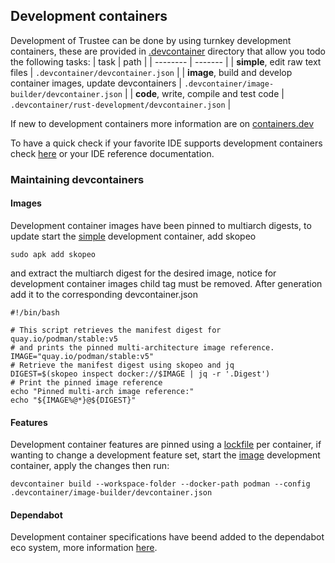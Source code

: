 ## Development containers
Development of Trustee can be done by using turnkey development containers, these are provided in [.devcontainer](.devcontainer) directory that allow you todo the following tasks:
| task    | path |
| -------- | ------- |
| **simple**, edit raw text files  | `.devcontainer/devcontainer.json`    |
| **image**, build and develop container images, update devcontainers | `.devcontainer/image-builder/devcontainer.json`     |
| **code**, write, compile and test code    | `.devcontainer/rust-development/devcontainer.json`    |

If new to development containers more information are on [containers.dev](https://containers.dev)

To have a quick check if your favorite IDE supports development containers check [here](https://containers.dev/supporting) or your IDE reference documentation.


### Maintaining devcontainers

#### Images

Development container images have been pinned to multiarch digests, to update start the [simple](.devcontainer/devcontainer.json) development container, add skopeo

```shell
sudo apk add skopeo
```

and extract the multiarch digest for the desired image, notice for development container images child tag must be removed. After generation add it to the corresponding devcontainer.json

```shell
#!/bin/bash

# This script retrieves the manifest digest for quay.io/podman/stable:v5
# and prints the pinned multi-architecture image reference.
IMAGE="quay.io/podman/stable:v5"
# Retrieve the manifest digest using skopeo and jq
DIGEST=$(skopeo inspect docker://$IMAGE | jq -r '.Digest')
# Print the pinned image reference
echo "Pinned multi-arch image reference:"
echo "${IMAGE%@*}@${DIGEST}"
```

#### Features
Development container features are pinned using a [lockfile](https://github.com/devcontainers/spec/blob/main/docs/specs/devcontainer-lockfile.md) per container, if wanting to change a development feature set, start the [image](.devcontainer/image-builder/devcontainer.json) development container, apply the changes then run:
```shell
devcontainer build --workspace-folder --docker-path podman --config .devcontainer/image-builder/devcontainer.json
```

#### Dependabot

Development container specifications have beend added to the dependabot eco system, more information [here](https://containers.dev/guide/dependabot).
